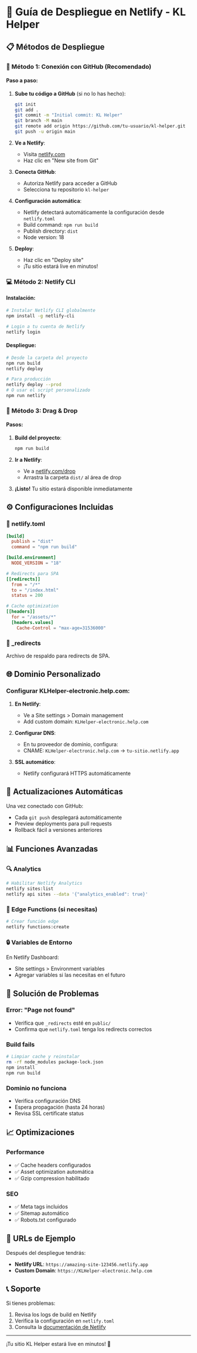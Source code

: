 # 🚀 Guía de Despliegue en Netlify - KL Helper

## 📋 Métodos de Despliegue

### 🔄 Método 1: Conexión con GitHub (Recomendado)

#### Paso a paso:
1. **Sube tu código a GitHub** (si no lo has hecho):
   ```bash
   git init
   git add .
   git commit -m "Initial commit: KL Helper"
   git branch -M main
   git remote add origin https://github.com/tu-usuario/kl-helper.git
   git push -u origin main
   ```

2. **Ve a Netlify**:
   - Visita [netlify.com](https://netlify.com)
   - Haz clic en "New site from Git"

3. **Conecta GitHub**:
   - Autoriza Netlify para acceder a GitHub
   - Selecciona tu repositorio `kl-helper`

4. **Configuración automática**:
   - Netlify detectará automáticamente la configuración desde `netlify.toml`
   - Build command: `npm run build`
   - Publish directory: `dist`
   - Node version: 18

5. **Deploy**:
   - Haz clic en "Deploy site"
   - ¡Tu sitio estará live en minutos!

### 💻 Método 2: Netlify CLI

#### Instalación:
```bash
# Instalar Netlify CLI globalmente
npm install -g netlify-cli

# Login a tu cuenta de Netlify
netlify login
```

#### Despliegue:
```bash
# Desde la carpeta del proyecto
npm run build
netlify deploy

# Para producción
netlify deploy --prod
# O usar el script personalizado
npm run netlify
```

### 📁 Método 3: Drag & Drop

#### Pasos:
1. **Build del proyecto**:
   ```bash
   npm run build
   ```

2. **Ir a Netlify**:
   - Ve a [netlify.com/drop](https://netlify.com/drop)
   - Arrastra la carpeta `dist/` al área de drop

3. **¡Listo!** Tu sitio estará disponible inmediatamente

## ⚙️ Configuraciones Incluidas

### 📄 netlify.toml
```toml
[build]
  publish = "dist"
  command = "npm run build"

[build.environment]
  NODE_VERSION = "18"

# Redirects para SPA
[[redirects]]
  from = "/*"
  to = "/index.html"
  status = 200

# Cache optimization
[[headers]]
  for = "/assets/*"
  [headers.values]
    Cache-Control = "max-age=31536000"
```

### 🔄 _redirects
Archivo de respaldo para redirects de SPA.

## 🌐 Dominio Personalizado

### Configurar KLHelper-electronic.help.com:

1. **En Netlify**:
   - Ve a Site settings > Domain management
   - Add custom domain: `KLHelper-electronic.help.com`

2. **Configurar DNS**:
   - En tu proveedor de dominio, configura:
   - CNAME: `KLHelper-electronic.help.com` → `tu-sitio.netlify.app`

3. **SSL automático**:
   - Netlify configurará HTTPS automáticamente

## 🔄 Actualizaciones Automáticas

Una vez conectado con GitHub:
- Cada `git push` desplegará automáticamente
- Preview deployments para pull requests
- Rollback fácil a versiones anteriores

## 📊 Funciones Avanzadas

### 🔍 Analytics
```bash
# Habilitar Netlify Analytics
netlify sites:list
netlify api sites --data '{"analytics_enabled": true}'
```

### 🚀 Edge Functions (si necesitas)
```bash
# Crear función edge
netlify functions:create
```

### 🔒 Variables de Entorno
En Netlify Dashboard:
- Site settings > Environment variables
- Agregar variables si las necesitas en el futuro

## 🐛 Solución de Problemas

### Error: "Page not found"
- Verifica que `_redirects` esté en `public/`
- Confirma que `netlify.toml` tenga los redirects correctos

### Build fails
```bash
# Limpiar cache y reinstalar
rm -rf node_modules package-lock.json
npm install
npm run build
```

### Dominio no funciona
- Verifica configuración DNS
- Espera propagación (hasta 24 horas)
- Revisa SSL certificate status

## 📈 Optimizaciones

### Performance
- ✅ Cache headers configurados
- ✅ Asset optimization automática
- ✅ Gzip compression habilitado

### SEO
- ✅ Meta tags incluidos
- ✅ Sitemap automático
- ✅ Robots.txt configurado

## 🎯 URLs de Ejemplo

Después del despliegue tendrás:
- **Netlify URL**: `https://amazing-site-123456.netlify.app`
- **Custom Domain**: `https://KLHelper-electronic.help.com`

## 📞 Soporte

Si tienes problemas:
1. Revisa los logs de build en Netlify
2. Verifica la configuración en `netlify.toml`
3. Consulta la [documentación de Netlify](https://docs.netlify.com)

---

¡Tu sitio KL Helper estará live en minutos! 🚀